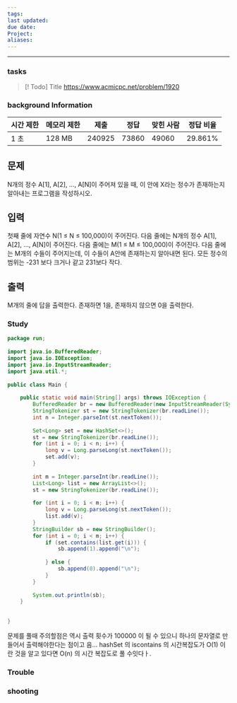 ```yaml
---
tags: 
last updated: 
due date: 
Project: 
aliases:
---
```

--- 
### tasks

> [! Todo] Title
> https://www.acmicpc.net/problem/1920

### background Information
|시간 제한|메모리 제한|제출|정답|맞힌 사람|정답 비율|
|---|---|---|---|---|---|
|1 초|128 MB|240925|73860|49060|29.861%|

## 문제

N개의 정수 A[1], A[2], …, A[N]이 주어져 있을 때, 이 안에 X라는 정수가 존재하는지 알아내는 프로그램을 작성하시오.

## 입력

첫째 줄에 자연수 N(1 ≤ N ≤ 100,000)이 주어진다. 다음 줄에는 N개의 정수 A[1], A[2], …, A[N]이 주어진다. 다음 줄에는 M(1 ≤ M ≤ 100,000)이 주어진다. 다음 줄에는 M개의 수들이 주어지는데, 이 수들이 A안에 존재하는지 알아내면 된다. 모든 정수의 범위는 -231 보다 크거나 같고 231보다 작다.

## 출력

M개의 줄에 답을 출력한다. 존재하면 1을, 존재하지 않으면 0을 출력한다.

### Study

```java
package run;  
  
import java.io.BufferedReader;  
import java.io.IOException;  
import java.io.InputStreamReader;  
import java.util.*;  
  
public class Main {  
  
    public static void main(String[] args) throws IOException {  
        BufferedReader br = new BufferedReader(new InputStreamReader(System.in));  
        StringTokenizer st = new StringTokenizer(br.readLine());  
        int n = Integer.parseInt(st.nextToken());  
  
        Set<Long> set = new HashSet<>();  
        st = new StringTokenizer(br.readLine());  
        for (int i = 0; i < n; i++) {  
            long v = Long.parseLong(st.nextToken());  
            set.add(v);  
        }  
  
        int m = Integer.parseInt(br.readLine());  
        List<Long> list = new ArrayList<>();  
        st = new StringTokenizer(br.readLine());  
  
        for (int i = 0; i < m; i++) {  
            long v = Long.parseLong(st.nextToken());  
            list.add(v);  
        }  
        StringBuilder sb = new StringBuilder();  
        for (int i = 0; i < m; i++) {  
            if (set.contains(list.get(i))) {  
                sb.append(1).append("\n");  
  
            } else {  
                sb.append(0).append("\n");  
            }  
        }  
  
        System.out.println(sb);  
    }  
  
  
}

```

문제를 풀때 주의할점은 역시 출력 횟수가 100000 이 될 수 있으니 하나의 문자열로 만들어서 출력해야한다는 점이고 음... hashSet 의 iscontains 의 시간복잡도가 O(1) 이란 것을 알고 있다면 O(n) 의 시간 복잡도로 풀 수잇다ㅏ.



### Trouble





### shooting
